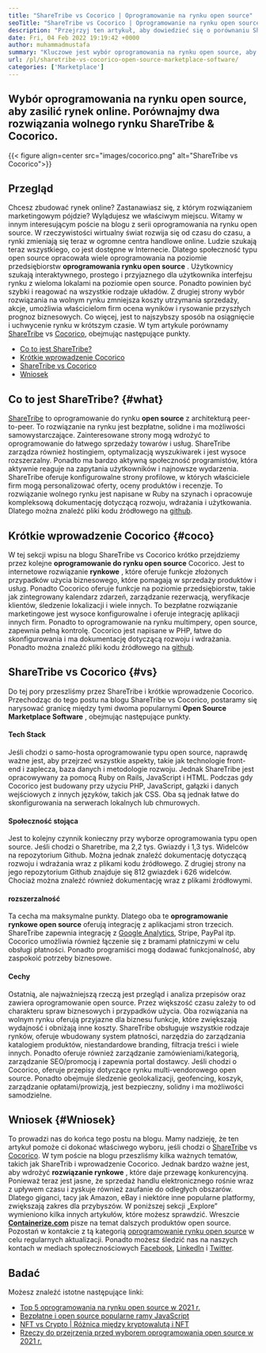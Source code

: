 ```yaml
---
title: "ShareTribe vs Cocorico | Oprogramowanie na rynku open source" 
seoTitle: "ShareTribe vs Cocorico | Oprogramowanie na rynku open source" 
description: "Przejrzyj ten artykuł, aby dowiedzieć się o porównaniu ShareTribe vs Cocorico. Zainstaluj rozwiązanie rynku typu open source w celu pielęgnacji sprzedaży i rynku." 
date: Fri, 04 Feb 2022 19:19:42 +0000
author: muhammadmustafa
summary: "Kluczowe jest wybór oprogramowania na rynku open source, aby zasilić rynek online. Porównajmy dwa rozwiązania wolnego rynku ShareTribe & Amp; Cocorico." 
url: /pl/sharetribe-vs-cocorico-open-source-marketplace-software/
categories: ['Marketplace']
---
```


## Wybór oprogramowania na rynku open source, aby zasilić rynek online. Porównajmy dwa rozwiązania wolnego rynku ShareTribe & Cocorico.

{{< figure align=center src="images/cocorico.png" alt="ShareTribe vs Cocorico">}}


## Przegląd
Chcesz zbudować rynek online? Zastanawiasz się, z którym rozwiązaniem marketingowym pójdzie? Wylądujesz we właściwym miejscu. Witamy w innym interesującym poście na blogu z serii oprogramowania na rynku open source. W rzeczywistości wirtualny świat rozwija się od czasu do czasu, a rynki zmieniają się teraz w ogromne centra handlowe online. Ludzie szukają teraz wszystkiego, co jest dostępne w Internecie. Dlatego społeczność typu open source opracowała wiele oprogramowania na poziomie przedsiębiorstw  **oprogramowania rynku open source**  .
Użytkownicy szukają interaktywnego, prostego i przyjaznego dla użytkownika interfejsu rynku z wieloma lokalami na poziomie open source. Ponadto powinien być szybki i reagować na wszystkie rodzaje układów. Z drugiej strony wybór rozwiązania na wolnym rynku zmniejsza koszty utrzymania sprzedaży, akcje, umożliwia właścicielom firm ocena wyników i rysowanie przyszłych prognoz biznesowych. Co więcej, jest to najszybszy sposób na osiągnięcie i uchwycenie rynku w krótszym czasie. W tym artykule porównamy [ShareTribe][1] vs [Cocorico][2], obejmując następujące punkty.
  * [Co to jest ShareTribe?][3]
  * [Krótkie wprowadzenie Cocorico][4]
  * [ShareTribe vs Cocorico][5]
  * [Wniosek][6]

## Co to jest ShareTribe? {#what}

[ShareTribe][1] to oprogramowanie do rynku  **open source**  z architekturą peer-to-peer. To rozwiązanie na rynku jest bezpłatne, solidne i ma możliwości samowystarczające. Zainteresowane strony mogą wdrożyć to oprogramowanie do łatwego sprzedaży towarów i usług. ShareTribe zarządza również hostingiem, optymalizacją wyszukiwarek i jest wysoce rozszerzalny. Ponadto ma bardzo aktywną społeczność programistów, która aktywnie reaguje na zapytania użytkowników i najnowsze wydarzenia. ShareTribe oferuje konfigurowalne strony profilowe, w których właściciele firm mogą personalizować oferty, oceny produktów i recenzje. To rozwiązanie wolnego rynku jest napisane w Ruby na szynach i opracowuje kompleksową dokumentację dotyczącą rozwoju, wdrażania i użytkowania. Dlatego można znaleźć pliki kodu źródłowego na [github][7].

## Krótkie wprowadzenie Cocorico {#coco}

W tej sekcji wpisu na blogu ShareTribe vs Cocorico krótko przejdziemy przez kolejne  **oprogramowanie do rynku open source** Cocorico. Jest to internetowe rozwiązanie **rynkowe**  , które oferuje funkcje złożonych przypadków użycia biznesowego, które pomagają w sprzedaży produktów i usług. Ponadto Cocorico oferuje funkcje na poziomie przedsiębiorstw, takie jak zintegrowany kalendarz zdarzeń, zarządzanie rezerwacją, weryfikacje klientów, śledzenie lokalizacji i wiele innych. To bezpłatne rozwiązanie marketingowe jest wysoce konfigurowalne i oferuje integrację aplikacji innych firm. Ponadto to oprogramowanie na rynku multimpery, open source, zapewnia pełną kontrolę. Cocorico jest napisane w PHP, łatwe do skonfigurowania i ma dokumentację dotyczącą rozwoju i wdrażania. Ponadto można znaleźć pliki kodu źródłowego na [github][8].

## ShareTribe vs Cocorico {#vs}

Do tej pory przeszliśmy przez ShareTribe i krótkie wprowadzenie Cocorico. Przechodząc do tego postu na blogu ShareTribe vs Cocorico, postaramy się narysować granicę między tymi dwoma popularnymi  **Open Source Marketplace Software**  , obejmując następujące punkty.

#### Tech Stack
Jeśli chodzi o samo-hosta oprogramowanie typu open source, naprawdę ważne jest, aby przejrzeć wszystkie aspekty, takie jak technologie front-end i zaplecza, baza danych i metodologie rozwoju. Jednak ShareTribe jest opracowywany za pomocą Ruby on Rails, JavaScript i HTML. Podczas gdy Cocorico jest budowany przy użyciu PHP, JavaScript, gałązki i danych wejściowych z innych języków, takich jak CSS. Oba są jednak łatwe do skonfigurowania na serwerach lokalnych lub chmurowych.

####  **Społeczność stojąca**  
Jest to kolejny czynnik konieczny przy wyborze oprogramowania typu open source. Jeśli chodzi o Sharetribe, ma 2,2 tys. Gwiazdy i 1,3 tys. Widelców na repozytorium Github. Można jednak znaleźć dokumentację dotyczącą rozwoju i wdrażania wraz z plikami kodu źródłowego. Z drugiej strony na jego repozytorium Github znajduje się 812 gwiazdek i 626 widelców. Chociaż można znaleźć również dokumentację wraz z plikami źródłowymi.

####  **rozszerzalność**  
Ta cecha ma maksymalne punkty. Dlatego oba te  **oprogramowanie rynkowe open source**  oferują integrację z aplikacjami stron trzecich. ShareTribe zapewnia integrację z [Google Analytics][9], Stripe, PayPal itp. Cocorico umożliwia również łączenie się z bramami płatniczymi w celu obsługi płatności. Ponadto programiści mogą dodawać funkcjonalność, aby zaspokoić potrzeby biznesowe.

#### Cechy
Ostatnią, ale najważniejszą rzeczą jest przegląd i analiza przepisów oraz zawiera oprogramowanie open source. Przez większość czasu zależy to od charakteru spraw biznesowych i przypadków użycia. Oba rozwiązania na wolnym rynku oferują przyjazne dla biznesu funkcje, które zwiększają wydajność i obniżają inne koszty. ShareTribe obsługuje wszystkie rodzaje rynków, oferuje wbudowany system płatności, narzędzia do zarządzania katalogiem produktów, niestandardowe branding, filtracja treści i wiele innych. Ponadto oferuje również zarządzanie zamówieniami/kategorią, zarządzanie SEO/promocją i zapewnia portal dostawcy.
Jeśli chodzi o Cocorico, oferuje przepisy dotyczące rynku multi-vendorowego open source. Ponadto obejmuje śledzenie geolokalizacji, geofencing, koszyk, zarządzanie opłatami/prowizją, jest bezpieczny, solidny i ma możliwości samodzielne.

## Wniosek {#Wniosek}

To prowadzi nas do końca tego postu na blogu. Mamy nadzieję, że ten artykuł pomoże ci dokonać właściwego wyboru, jeśli chodzi o [ShareTribe][1] vs [Cocorico][2]. W tym poście na blogu przeszliśmy kilka ważnych tematów, takich jak ShareTrib i wprowadzenie Cocorico. Jednak bardzo ważne jest, aby wdrożyć  **rozwiązanie rynkowe**  , które daje przewagę konkurencyjną. Ponieważ teraz jest jasne, że sprzedaż handlu elektronicznego rośnie wraz z upływem czasu i zyskuje również zaufanie do odległych obszarów. Dlatego giganci, tacy jak Amazon, eBay i niektóre inne popularne platformy, zwiększają zakres dla przybyszów. W poniższej sekcji „Explore” wymieniono kilka innych artykułów, które możesz sprawdzić.
Wreszcie  **[Containerize.com][10]**  pisze na temat dalszych produktów open source. Pozostań w kontakcie z tą kategorią [oprogramowanie rynku open source][11] w celu regularnych aktualizacji. Ponadto możesz śledzić nas na naszych kontach w mediach społecznościowych [Facebook][12], [LinkedIn][13] i [Twitter][14].

## Badać
Możesz znaleźć istotne następujące linki:
  * [Top 5 oprogramowania na rynku open source w 2021 r.][15]
  * [Bezpłatne i open source popularne ramy JavaScript][16]
  * [NFT vs Crypto | Różnica między kryptowalutą i NFT][17]
  * [Rzeczy do przejrzenia przed wyborem oprogramowania open source w 2021 r.][18]



[1]: https://products.containerize.com/marketplace/sharetribe/
[2]: https://products.containerize.com/marketplace/cocorico/
[3]: #what
[4]: #coco
[5]: #vs
[6]: #Conclusion
[7]: https://github.com/sharetribe/sharetribe
[8]: https://github.com/Cocolabs-SAS/cocorico
[9]: https://analytics.google.com
[10]: https://www.containerize.com/
[11]: https://products.containerize.com/marketplace/
[12]: https://web.facebook.com/containerize
[13]: https://www.linkedin.com/company/containerize/
[14]: https://twitter.com/containerize_co
[15]: https://blog.containerize.com/marketplace/top-5-open-source-marketplace-software-in-2021/
[16]: https://blog.containerize.com/software-development/free-open-source-popular-javascript-frameworks/
[17]: https://blog.containerize.com/blockchain-platforms/nft-vs-crypto-difference-between-cryptocurrency-nft/
[18]: https://blog.containerize.com/cmdb-software/things-to-review-before-opting-open-source-software-in-2021/
